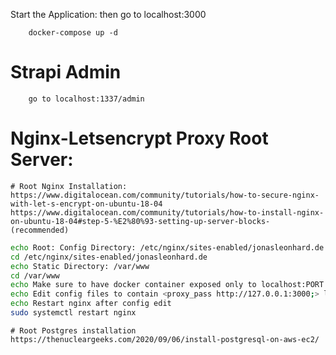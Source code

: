 Start the Application: then go to localhost:3000
````shell
    docker-compose up -d
````

# Strapi Admin
```text
    go to localhost:1337/admin
```

# Nginx-Letsencrypt Proxy Root Server:
```text
# Root Nginx Installation:
https://www.digitalocean.com/community/tutorials/how-to-secure-nginx-with-let-s-encrypt-on-ubuntu-18-04
https://www.digitalocean.com/community/tutorials/how-to-install-nginx-on-ubuntu-18-04#step-5-%E2%80%93-setting-up-server-blocks-(recommended)
```
```bash
echo Root: Config Directory: /etc/nginx/sites-enabled/jonasleonhard.de
cd /etc/nginx/sites-enabled/jonasleonhard.de
echo Static Directory: /var/www
cd /var/www
echo Make sure to have docker container exposed only to localhost:PORT <ports: - 127.0.0.1:3000:3000>
echo Edit config files to contain <proxy_pass http://127.0.0.1:3000;> location
echo Restart nginx after config edit
sudo systemctl restart nginx
```

```text
# Root Postgres installation
https://thenucleargeeks.com/2020/09/06/install-postgresql-on-aws-ec2/
```